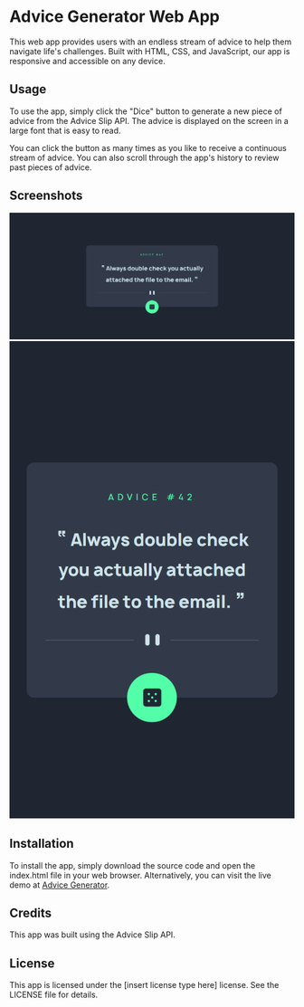 # Advice Generator Web App
This web app provides users with an endless stream of advice to help them navigate life's challenges. Built with HTML, CSS, and JavaScript, our app is responsive and accessible on any device.

## Usage
To use the app, simply click the "Dice" button to generate a new piece of advice from the Advice Slip API. The advice is displayed on the screen in a large font that is easy to read.

You can click the button as many times as you like to receive a continuous stream of advice. You can also scroll through the app's history to review past pieces of advice.

## Screenshots
![](./design/desktop-screenshot.png)
![](./design/mobile-screenshot.png)

## Installation
To install the app, simply download the source code and open the index.html file in your web browser. Alternatively, you can visit the live demo at [Advice Generator](https://kriskoagm.github.io/advice-generator-app/).

## Credits
This app was built using the Advice Slip API.

## License
This app is licensed under the [insert license type here] license. See the LICENSE file for details.